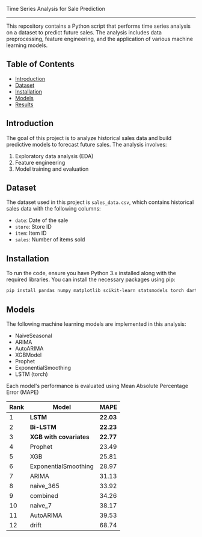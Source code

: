 Time Series Analysis for Sale Prediction

---
This repository contains a Python script that performs time series analysis on a dataset to predict future sales. The analysis includes data preprocessing, feature engineering, and the application of various machine learning models.

## Table of Contents

- [Introduction](#introduction)
- [Dataset](#dataset)
- [Installation](#installation)
- [Models](#models)
- [Results](#results)

## Introduction

The goal of this project is to analyze historical sales data and build predictive models to forecast future sales. The analysis involves:
1. Exploratory data analysis (EDA)
2. Feature engineering
4. Model training and evaluation

## Dataset

The dataset used in this project is `sales_data.csv`, which contains historical sales data with the following columns:

- `date`: Date of the sale
- `store`: Store ID
- `item`: Item ID
- `sales`: Number of items sold

## Installation

To run the code, ensure you have Python 3.x installed along with the required libraries. You can install the necessary packages using pip:

```bash
pip install pandas numpy matplotlib scikit-learn statsmodels torch darts
```


## Models

The following machine learning models are implemented in this analysis:

- NaiveSeasonal
- ARIMA
- AutoARIMA
- XGBModel
- Prophet
- ExponentialSmoothing
- LSTM (torch)

Each model's performance is evaluated using Mean Absolute Percentage Error (MAPE)

| Rank | Model                  | MAPE  |
|------|------------------------|-------|
| 1    | **LSTM**               | **22.03** |
| 2    |  **Bi-LSTM**           | **22.23** |
| 3    | **XGB with covariates**| **22.77** |
| 4    | Prophet                | 23.49 |
| 5    | XGB                    | 25.81 |
| 6    | ExponentialSmoothing   | 28.97 |
| 7    | ARIMA                  | 31.13 |
| 8    | naive_365              | 33.92 |
| 9    | combined               | 34.26 |
| 10    | naive_7                | 38.17 |
| 11   | AutoARIMA              | 39.53 |
| 12   | drift                  | 68.74 |



